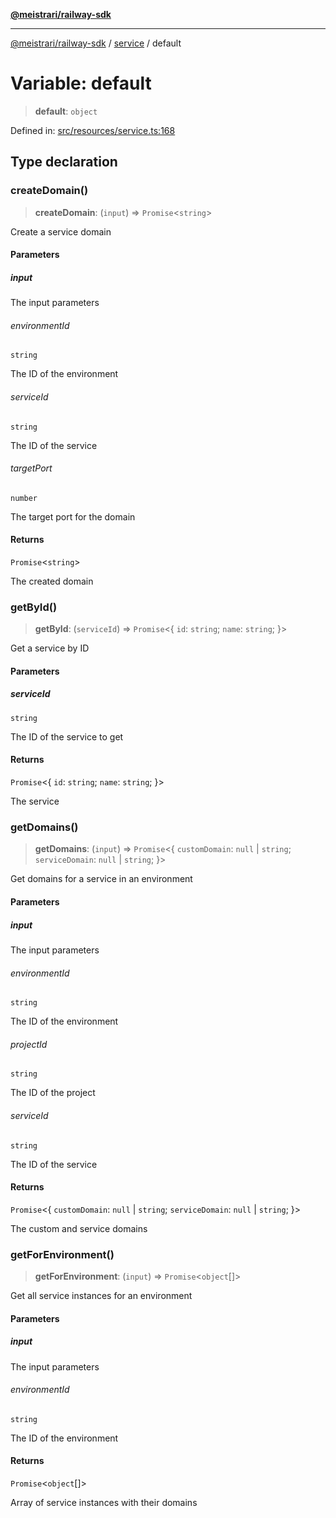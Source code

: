[**@meistrari/railway-sdk**](../../README.md)

***

[@meistrari/railway-sdk](../../README.md) / [service](../README.md) / default

# Variable: default

> **default**: `object`

Defined in: [src/resources/service.ts:168](https://github.com/meistrari/railway-sdk/blob/159332a78f0f310b3cbef2000c8016a7cd952fb4/src/resources/service.ts#L168)

## Type declaration

### createDomain()

> **createDomain**: (`input`) => `Promise`\<`string`\>

Create a service domain

#### Parameters

##### input

The input parameters

###### environmentId

`string`

The ID of the environment

###### serviceId

`string`

The ID of the service

###### targetPort

`number`

The target port for the domain

#### Returns

`Promise`\<`string`\>

The created domain

### getById()

> **getById**: (`serviceId`) => `Promise`\<\{ `id`: `string`; `name`: `string`; \}\>

Get a service by ID

#### Parameters

##### serviceId

`string`

The ID of the service to get

#### Returns

`Promise`\<\{ `id`: `string`; `name`: `string`; \}\>

The service

### getDomains()

> **getDomains**: (`input`) => `Promise`\<\{ `customDomain`: `null` \| `string`; `serviceDomain`: `null` \| `string`; \}\>

Get domains for a service in an environment

#### Parameters

##### input

The input parameters

###### environmentId

`string`

The ID of the environment

###### projectId

`string`

The ID of the project

###### serviceId

`string`

The ID of the service

#### Returns

`Promise`\<\{ `customDomain`: `null` \| `string`; `serviceDomain`: `null` \| `string`; \}\>

The custom and service domains

### getForEnvironment()

> **getForEnvironment**: (`input`) => `Promise`\<`object`[]\>

Get all service instances for an environment

#### Parameters

##### input

The input parameters

###### environmentId

`string`

The ID of the environment

#### Returns

`Promise`\<`object`[]\>

Array of service instances with their domains

